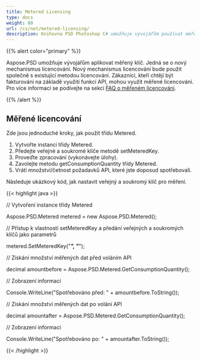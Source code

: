 ```yaml
---
title: Metered Licensing
type: docs
weight: 80
url: /cs/net/metered-licensing/
description: Knihovna PSD Photoshop C# umožňuje vývojářům používat měřený klíč, což je nový způsob licencování, který bude používán společně s existující metodou licencování.
---
```


{{% alert color="primary" %}} 

Aspose.PSD umožňuje vývojářům aplikovat měřený klíč. Jedná se o nový mechanismus licencování. Nový mechanismus licencování bude použit společně s existující metodou licencování. Zákazníci, kteří chtějí být fakturováni na základě využití funkcí API, mohou využít měřené licencování. Pro více informací se podívejte na sekci [FAQ o měřeném licencování](https://purchase.aspose.com/faqs/licensing/metered).

{{% /alert %}} 
## **Měřené licencování**
Zde jsou jednoduché kroky, jak použít třídu Metered.

1. Vytvořte instanci třídy Metered.
1. Předejte veřejné a soukromé klíče metodě setMeteredKey.
1. Proveďte zpracování (vykonávejte úlohy).
1. Zavolejte metodu getConsumptionQuantity třídy Metered.
1. Vrátí množství/četnost požadavků API, které jste doposud spotřebovali.

Následuje ukázkový kód, jak nastavit veřejný a soukromý klíč pro měření.

{{< highlight java >}}

 // Vytvoření instance třídy Metered

Aspose.PSD.Metered metered = new Aspose.PSD.Metered();
 
 // Přístup k vlastnosti setMeteredKey a předání veřejných a soukromých klíčů jako parametrů

metered.SetMeteredKey("*****", "*****");

 // Získání množství měřených dat před voláním API

decimal amountbefore = Aspose.PSD.Metered.GetConsumptionQuantity();

 // Zobrazení informací

Console.WriteLine("Spotřebováno před: " + amountbefore.ToString());

 // Získání množství měřených dat po volání API

decimal amountafter = Aspose.PSD.Metered.GetConsumptionQuantity();

 // Zobrazení informací

Console.WriteLine("Spotřebováno po: " + amountafter.ToString());

{{< /highlight >}}
